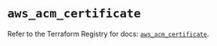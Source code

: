 # `aws_acm_certificate`

Refer to the Terraform Registry for docs: [`aws_acm_certificate`](https://registry.terraform.io/providers/hashicorp/aws/6.10.0/docs/resources/acm_certificate).
